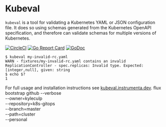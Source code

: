 # Kubeval

`kubeval` is a tool for validating a Kubernetes YAML or JSON configuration file.
It does so using schemas generated from the Kubernetes OpenAPI specification, and
therefore can validate schemas for multiple versions of Kubernetes.

[![CircleCI](https://circleci.com/gh/instrumenta/kubeval.svg?style=svg)](https://circleci.com/gh/instrumenta/kubeval)
[![Go Report
Card](https://goreportcard.com/badge/github.com/instrumenta/kubeval)](https://goreportcard.com/report/github.com/instrumenta/kubeval)
[![GoDoc](https://godoc.org/github.com/instrumenta/kubeval?status.svg)](https://godoc.org/github.com/instrumenta/kubeval)


```
$ kubeval my-invalid-rc.yaml
WARN - fixtures/my-invalid-rc.yaml contains an invalid ReplicationController - spec.replicas: Invalid type. Expected: [integer,null], given: string
$ echo $?
1
```


For full usage and installation instructions see [kubeval.instrumenta.dev](https://kubeval.instrumenta.dev/).
flux bootstrap github --verbose \
  --owner=kyleculp \
  --repository=k8s-gitops \
  --branch=master \
  --path=cluster \
  --personal